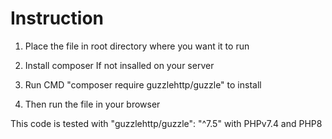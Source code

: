 # Instruction

1. Place the file in root directory where you want it to run

2. Install composer If not insalled on your server

4. Run CMD "composer require guzzlehttp/guzzle" to install

5. Then run the file in your browser

This code is tested with "guzzlehttp/guzzle": "^7.5" with PHPv7.4 and PHP8
